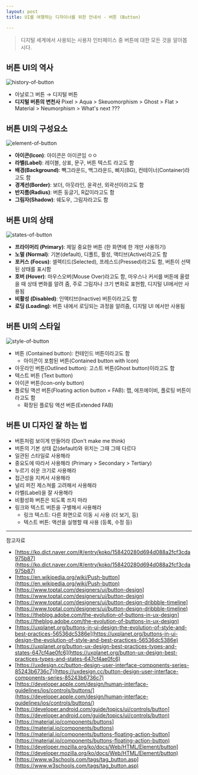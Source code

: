 ```yaml
---
layout: post
title: UI를 여행하는 디자이너를 위한 안내서 - 버튼 (Button)

---
```


> 디지털 세계에서 사용되는 사용자 인터페이스 중 버튼에 대한 모든 것을 알아봅시다.

## 버튼 UI의 역사

![history-of-button](https://kimtoma.github.io/media/2021/02/history-of-button.png)

- 아날로그 버튼 → 디지털 버튼
- **디지털 버튼의 변천사** Pixel > Aqua > Skeuomorphism > Ghost > Flat > Material > Neumorphism > What's next ???



## 버튼 UI의 구성요소

![element-of-button](https://kimtoma.github.io/media/2021/02/element-of-button.png)

- **아이콘(Icon)**: 아이콘은 아이콘임 ㅇㅇ
- **라벨(Label)**: 레이블, 상표, 문구, 버튼 텍스트 라고도 함
- **배경(Background)**: 빽그라운드, 백그라운드, 삐지(BG), 컨테이너(Container)라고도 함
- **경계선(Border)**: 보더, 아웃라인, 윤곽선, 외곽선이라고도 함
- **반지름(Radius)**: 버튼 둥글기, R값이라고도 함
- **그림자(Shadow)**: 쉐도우, 그림자라고도 함



## 버튼 UI의 상태

![states-of-button](https://kimtoma.github.io/media/2021/02/states-of-button.png)

- **프라이머리 (Primary)**: 제일 중요한 버튼 (한 화면에 한 개만 사용하기)
- **노멀 (Normal)**: 기본(default), 디폴트, 활성, 액티브(Active)라고도 함
- **포커스 (Focus)**: 셀렉티드(Selected), 프레스드(Pressed)라고도 함, 버튼이 선택된 상태를 표시함
- **호버 (Hover)**: 마우스오버(Mouse Over)라고도 함, 마우스나 커서를 버튼에 올렸을 때 상태 변화를 알려 줌, 주로 그림자나 크기 변화로 표현함, 디지털 UI에서만 사용됨
- **비활성 (Disabled)**: 인액티브(Inactive) 버튼이라고도 함
- **로딩 (Loading)**: 버튼 내에서 로딩되는 과정을 알려줌, 디지털 UI 에서만 사용됨



## 버튼 UI의 스타일

![style-of-button](https://kimtoma.github.io/media/2021/02/style-of-button.png)

- 버튼 (Contained button): 컨테인드 버튼이라고도 함
  - 아이콘이 포함된 버튼(Contained button with Icon)
- 아웃라인 버튼(Outlined button): 고스트 버튼(Ghost button)이라고도 함
- 텍스트 버튼 (Text button)
- 아이콘 버튼(Icon-only button)
- 플로팅 액션 버튼(Floating action button = FAB): 팹, 에프에이비, 플로팅 버튼이라고도 함
  - 확장된 플로팅 액션 버튼(Extended FAB)



## 버튼 UI 디자인 잘 하는 법

- 버튼처럼 보이게 만들어라 (Don't make me think)
- 버튼의 기본 상태 값(default)와 위치는 그때 그때 다르다
- 일관된 스타일로 사용해라
- 중요도에 따라서 사용해라 (Primary > Secondary > Tertiary)
- 누르기 쉬운 크기로 사용해라
- 접근성을 지켜서 사용해라
- 널리 퍼진 제스쳐를 고려해서 사용해라
- 라벨(Label)을 잘 사용해라
- 비활성화 버튼은 되도록 쓰지 마라
- 링크와 텍스트 버튼을 구별해서 사용해라
  - 링크 텍스트: 다른 화면으로 이동 시 사용 (더 보기, 등)
  - 텍스트 버튼: 액션을 실행할 때 사용 (등록, 수정 등)

------

참고자료

- [https://ko.dict.naver.com/#/entry/koko/158420280d694d088a2fcf3cda975b87](https://ko.dict.naver.com/#/entry/koko/158420280d694d088a2fcf3cda975b87)
- [https://en.wikipedia.org/wiki/Push-button](https://en.wikipedia.org/wiki/Push-button)
- [https://www.toptal.com/designers/ui/button-design](https://www.toptal.com/designers/ui/button-design)
- [https://www.toptal.com/designers/ui/button-design-dribbble-timeline](https://www.toptal.com/designers/ui/button-design-dribbble-timeline)
- [https://theblog.adobe.com/the-evolution-of-buttons-in-ux-design](https://theblog.adobe.com/the-evolution-of-buttons-in-ux-design)
- [https://uxplanet.org/buttons-in-ui-design-the-evolution-of-style-and-best-practices-56536dc5386e](https://uxplanet.org/buttons-in-ui-design-the-evolution-of-style-and-best-practices-56536dc5386e)
- [https://uxplanet.org/button-ux-design-best-practices-types-and-states-647cf4ae0fc6](https://uxplanet.org/button-ux-design-best-practices-types-and-states-647cf4ae0fc6)
- [https://uxdesign.cc/button-design-user-interface-components-series-85243b6736c7](https://uxdesign.cc/button-design-user-interface-components-series-85243b6736c7)
- [https://developer.apple.com/design/human-interface-guidelines/ios/controls/buttons/](https://developer.apple.com/design/human-interface-guidelines/ios/controls/buttons/)
- [https://developer.android.com/guide/topics/ui/controls/button](https://developer.android.com/guide/topics/ui/controls/button)
- [https://material.io/components/buttons](https://material.io/components/buttons)
- [https://material.io/components/buttons-floating-action-button](https://material.io/components/buttons-floating-action-button)
- [https://developer.mozilla.org/ko/docs/Web/HTML/Element/button](https://developer.mozilla.org/ko/docs/Web/HTML/Element/button)
- [https://www.w3schools.com/tags/tag_button.asp](https://www.w3schools.com/tags/tag_button.asp)


